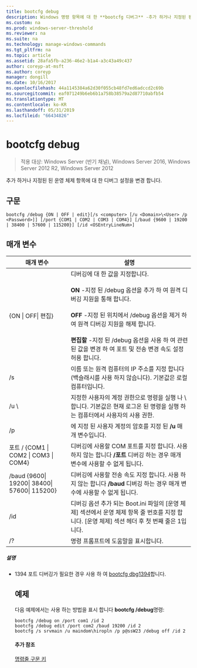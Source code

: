 ```yaml
---
title: bootcfg debug
description: Windows 명령 항목에 대 한 **bootcfg 디버그** -추가 하거나 지정된 된 운영 체제 항목에 대 한 디버그 설정을 변경 합니다.
ms.custom: na
ms.prod: windows-server-threshold
ms.reviewer: na
ms.suite: na
ms.technology: manage-windows-commands
ms.tgt_pltfrm: na
ms.topic: article
ms.assetid: 28afa5fb-a236-46e2-b1a4-a3c43a49c437
author: coreyp-at-msft
ms.author: coreyp
manager: dongill
ms.date: 10/16/2017
ms.openlocfilehash: 44a1145384a62d30f055cb48fd7ed6adccd2c69b
ms.sourcegitcommit: eaf071249b6eb6b1a758b38579a2d87710abfb54
ms.translationtype: MT
ms.contentlocale: ko-KR
ms.lasthandoff: 05/31/2019
ms.locfileid: "66434826"
---
```

# <a name="bootcfg-debug"></a>bootcfg debug

>적용 대상: Windows Server (반기 채널), Windows Server 2016, Windows Server 2012 R2, Windows Server 2012

추가 하거나 지정된 된 운영 체제 항목에 대 한 디버그 설정을 변경 합니다.

## <a name="syntax"></a>구문
```
bootcfg /debug {ON | OFF | edit}[/s <computer> [/u <Domain>\<User> /p <Password>]] [/port {COM1 | COM2 | COM3 | COM4}] [/baud {9600 | 19200 | 38400 | 57600 | 115200}] [/id <OSEntryLineNum>]
```
## <a name="parameters"></a>매개 변수

|                           매개 변수                           |                                                                                                                                                                                                                    설명                                                                                                                                                                                                                    |
|---------------------------------------------------------------|---------------------------------------------------------------------------------------------------------------------------------------------------------------------------------------------------------------------------------------------------------------------------------------------------------------------------------------------------------------------------------------------------------------------------------------------------|
|                  {ON &#124; OFF&#124; 편집}                   | 디버깅에 대 한 값을 지정합니다.<br /><br />**ON** -지정 된 /debug 옵션을 추가 하 여 원격 디버깅 지원을 통해 <OSEntryLineNum>합니다.<br /><br />**OFF** -지정 된 위치에서 /debug 옵션을 제거 하 여 원격 디버깅 지원을 해제 <OSEntryLineNum>합니다.<br /><br />**편집할** -지정 된 /debug 옵션을 사용 하 여 관련 된 값을 변경 하 여 포트 및 전송 변경 속도 설정 허용 <OSEntryLineNum>합니다. |
|                         /s <computer>                         |                                                                                                                                                                이름 또는 원격 컴퓨터의 IP 주소를 지정 합니다 (백슬래시를 사용 하지 않습니다). 기본값은 로컬 컴퓨터입니다.                                                                                                                                                                 |
|                      /u <Domain>\\<User>                      |                                                                                                                       지정한 사용자의 계정 권한으로 명령을 실행 <User> 나 <Domain> \\ <User>합니다. 기본값은 현재 로그온 된 명령을 실행 하는 컴퓨터에서 사용자의 사용 권한.                                                                                                                        |
|                         /p <Password>                         |                                                                                                                                                                               에 지정 된 사용자 계정의 암호를 지정 된 **/u** 매개 변수입니다.                                                                                                                                                                               |
|       포트 / {COM1 &#124; COM2 &#124; COM3 &#124; COM4}        |                                                                                                                                                                디버깅에 사용할 COM 포트를 지정 합니다. 사용 하지 않는 합니다 **/포트** 디버깅 하는 경우 매개 변수에 사용할 수 없게 됩니다.                                                                                                                                                                |
| /baud {9600&#124; 19200&#124; 38400&#124; 57600&#124; 115200} |                                                                                                                                                               디버깅에 사용할 전송 속도 지정 합니다. 사용 하지 않는 합니다 **/baud** 디버깅 하는 경우 매개 변수에 사용할 수 없게 됩니다.                                                                                                                                                                |
|                     /id <OSEntryLineNum>                      |                                                                                                               디버깅 옵션 추가 되는 Boot.ini 파일의 [운영 체제] 섹션에서 운영 체제 항목 줄 번호를 지정 합니다. [운영 체제] 섹션 헤더 후 첫 번째 줄은 1입니다.                                                                                                                |
|                              /?                               |                                                                                                                                                                                                       명령 프롬프트에 도움말을 표시합니다.                                                                                                                                                                                                        |

##### <a name="remarks"></a>설명
- 1394 포트 디버깅가 필요한 경우 사용 하 여 [bootcfg dbg1394](bootcfg-dbg1394.md)합니다.
  ## <a name="BKMK_examples"></a>예제
  다음 예제에서는 사용 하는 방법을 표시 합니다 **bootcfg /debug**명령:
  ```
  bootcfg /debug on /port com1 /id 2 
  bootcfg /debug edit /port com2 /baud 19200 /id 2 
  bootcfg /s srvmain /u maindom\hiropln /p p@ssW23 /debug off /id 2
  ```
  #### <a name="additional-references"></a>추가 참조
  [명령줄 구문 키](command-line-syntax-key.md)
